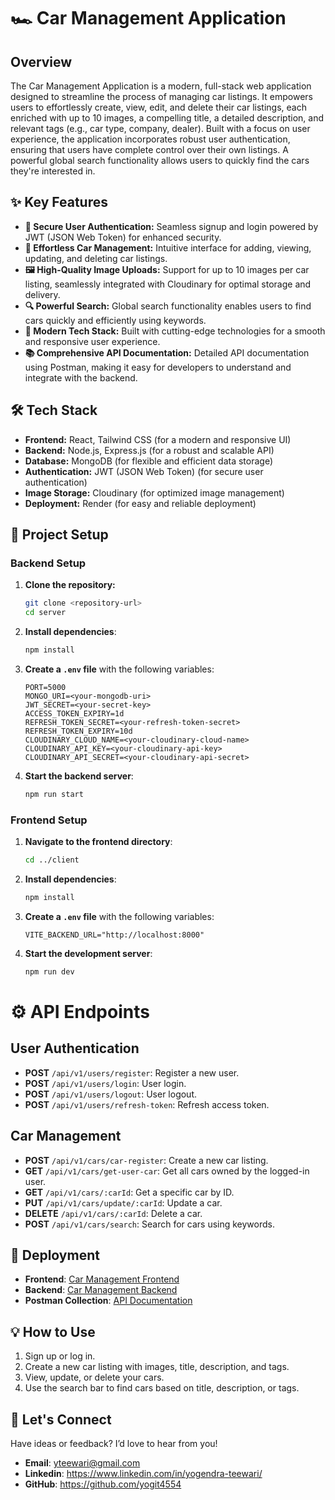 # 🏎️ Car Management Application

## Overview

The Car Management Application is a modern, full-stack web application designed to streamline the process of managing car listings.  It empowers users to effortlessly create, view, edit, and delete their car listings, each enriched with up to 10 images, a compelling title, a detailed description, and relevant tags (e.g., car type, company, dealer).  Built with a focus on user experience, the application incorporates robust user authentication, ensuring that users have complete control over their own listings.  A powerful global search functionality allows users to quickly find the cars they're interested in.

## ✨ Key Features

- **🔐 Secure User Authentication:**  Seamless signup and login powered by JWT (JSON Web Token) for enhanced security.
- **🚗 Effortless Car Management:**  Intuitive interface for adding, viewing, updating, and deleting car listings.
- **🖼️ High-Quality Image Uploads:**  Support for up to 10 images per car listing, seamlessly integrated with Cloudinary for optimal storage and delivery.
- **🔍 Powerful Search:**  Global search functionality enables users to find cars quickly and efficiently using keywords.
- **🚀 Modern Tech Stack:**  Built with cutting-edge technologies for a smooth and responsive user experience.
- **📚 Comprehensive API Documentation:**  Detailed API documentation using Postman, making it easy for developers to understand and integrate with the backend.

## 🛠️ Tech Stack

- **Frontend:** React, Tailwind CSS (for a modern and responsive UI)
- **Backend:** Node.js, Express.js (for a robust and scalable API)
- **Database:** MongoDB (for flexible and efficient data storage)
- **Authentication:** JWT (JSON Web Token) (for secure user authentication)
- **Image Storage:** Cloudinary (for optimized image management)
- **Deployment:** Render (for easy and reliable deployment)

## 🚀 Project Setup

### Backend Setup

1. **Clone the repository:**
   ```bash
   git clone <repository-url>
   cd server
2. **Install dependencies**:
    ```bash
    npm install
    ```

3. **Create a `.env` file** with the following variables:
    ```env
    PORT=5000
    MONGO_URI=<your-mongodb-uri>
    JWT_SECRET=<your-secret-key>
    ACCESS_TOKEN_EXPIRY=1d
    REFRESH_TOKEN_SECRET=<your-refresh-token-secret>
    REFRESH_TOKEN_EXPIRY=10d
    CLOUDINARY_CLOUD_NAME=<your-cloudinary-cloud-name>
    CLOUDINARY_API_KEY=<your-cloudinary-api-key>
    CLOUDINARY_API_SECRET=<your-cloudinary-api-secret>
    ```

4. **Start the backend server**:
    ```bash
    npm run start
    ```
### Frontend Setup

1. **Navigate to the frontend directory**:
    ```bash
    cd ../client
    ```

2. **Install dependencies**:
    ```bash
    npm install
    ```
3. **Create a `.env` file** with the following  variables:
    ```env
    VITE_BACKEND_URL="http://localhost:8000"
    ```
4. **Start the development server**:
    ```bash
    npm run dev
    ```
# ⚙️ API Endpoints

## User Authentication

- **POST** `/api/v1/users/register`: Register a new user.
- **POST** `/api/v1/users/login`: User login.
- **POST** `/api/v1/users/logout`: User logout.
- **POST** `/api/v1/users/refresh-token`: Refresh access token.

## Car Management

- **POST** `/api/v1/cars/car-register`: Create a new car listing.
- **GET** `/api/v1/cars/get-user-car`: Get all cars owned by the logged-in user.
- **GET** `/api/v1/cars/:carId`: Get a specific car by ID.
- **PUT** `/api/v1/cars/update/:carId`: Update a car.
- **DELETE** `/api/v1/cars/:carId`: Delete a car.
- **POST** `/api/v1/cars/search`: Search for cars using keywords.

## 🚀 Deployment

- **Frontend**: [Car Management Frontend](https://car-management-application-1-05ty.onrender.com/)
- **Backend**: [Car Management Backend](https://car-management-application-g0we.onrender.com/)
- **Postman Collection**: [API Documentation](https://documenter.getpostman.com/view/36309775/2sAYX2LiZh)

## 💡 How to Use

1. Sign up or log in.
2. Create a new car listing with images, title, description, and tags.
3. View, update, or delete your cars.
4. Use the search bar to find cars based on title, description, or tags.

## 🤝 Let's Connect

Have ideas or feedback? I’d love to hear from you!
- **Email**: yteewari@gmail.com
- **Linkedin**: https://www.linkedin.com/in/yogendra-teewari/
- **GitHub**: https://github.com/yogit4554